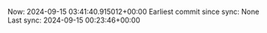 Now: 2024-09-15 03:41:40.915012+00:00 Earliest commit since sync: None Last sync: 2024-09-15 00:23:46+00:00
